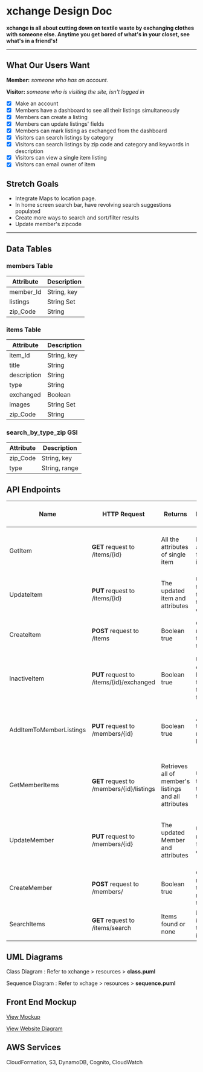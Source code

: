 # **xchange Design Doc**

**xchange is all about cutting down on textile waste by exchanging clothes with someone else. Anytime you get bored of what's in your closet, see what's in a friend's!**

___________
## What Our Users Want

**Member:** *someone who has an account.*

**Visitor:** *someone who is visiting the site, isn't logged in*

-[x] Make an account
-[x] Members have a dashboard to see all their listings simultaneously
-[x] Members can create a listing
-[x] Members can update listings' fields
-[x] Members can mark listing as exchanged from the dashboard
-[x] Visitors can search listings by category
-[x] Visitors can search listings by zip code and category and keywords in description
-[x] Visitors can view a single item listing
-[x] Visitors can email owner of item

## Stretch Goals
- Integrate Maps to location page. 
- In home screen search bar, have revolving search suggestions populated
- Create more ways to search and sort/filter results
- Update member's zipcode 

-------------
## Data Tables

### members Table
| Attribute | Description |
|-----------|-------------|
| member_Id | String, key |
| listings  | String Set  | 
| zip_Code  | String      |

### items Table
| Attribute   | Description |
|-------------|-------------|
| item_Id     | String, key |
| title       | String      | 
| description | String      |
| type        | String      |
| exchanged   | Boolean     | 
| images      | String Set  |
| zip_Code    | String      |


### search_by_type_zip GSI
| Attribute | Description   |
|-----------|---------------|
| zip_Code  | String, key   |
| type      | String, range |


## API Endpoints
| Name                    | HTTP Request                              | Returns                                               | Description                                               | Exception thrown . . .   | . . . When this occurs                             |
|-------------------------|-------------------------------------------|-------------------------------------------------------|-----------------------------------------------------------|--------------------------|----------------------------------------------------|
| GetItem                 | **GET** request to /items/{id}            | All the attributes of single item                     | Retrieves an Item from the items table.                   | ItemNotFoundException    | A valid request was made, but item doesn't exist   | 
| UpdateItem              | **PUT** request to /items/{id}            | The updated item and attributes                       | Updates the item in the items table except id.            | InvalidArgumentException | Invalid request is made.                           |
| CreateItem              | **POST** request to /items                | Boolean true                                          | Create a new item in the items table.                     | ItemTitleException       | A title exceeds allowed number of characters.      | 
| InactiveItem            | **PUT** request to /items/{id}/exchanged  | Boolean true                                          | Updates exchanged boolean of the item in the items table. | ItemNotFoundException    | A valid request was made, but item doesn't exist   |
| AddItemToMemberListings | **PUT** request to /members/{id}          | Boolean true                                          | Adds item to member's listings.                           | MemberNotFoundException  | A valid request was made, but member doesn't exist | 
| GetMemberItems          | **GET** request to /members/{id}/listings | Retrieves all of member's listings and all attributes | Updates the item in the items table.                      | MemberNotFoundException  | A valid request was made, but member doesn't exist |
| UpdateMember            | **PUT** request to /members/{id}          | The updated Member and attributes                     | Updates member fields except id.                          | MemberNotFoundException  | A valid request was made, but member doesn't exist | 
| CreateMember            | **POST** request to /members/             | Boolean true                                          | Creates the member in the members table.                  |                          |                                                    |
| SearchItems             | **GET** request to /items/search          | Items found or none                                   | Retrieves items from the table of items.                  |                          |                                                    |


## UML Diagrams

Class Diagram
: Refer to xchange > resources > **class.puml**

Sequence Diagram
: Refer to xchage > resources > **sequence.puml**

## Front End Mockup

[View Mockup](https://www.canva.com/design/DAFjBILOsTw/qcSympJgDloXb7YyiXnesA/edit?utm_content=DAFjBILOsTw&utm_campaign=designshare&utm_medium=link2&utm_source=sharebutton)

[View Website Diagram](https://www.canva.com/design/DAFjAzpV-W8/cSoeyuu61ewwA2j63ujnZw/edit?utm_content=DAFjAzpV-W8&utm_campaign=designshare&utm_medium=link2&utm_source=sharebutton)
## AWS Services
CloudFormation, S3, DynamoDB, Cognito, CloudWatch
